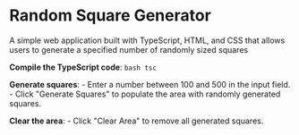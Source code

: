# Random Square Generator

A simple web application built with TypeScript, HTML, and CSS that allows users to generate a specified number of randomly sized squares

 **Compile the TypeScript code**:
    ```bash
    tsc
    ```

**Generate squares**:
    - Enter a number between 100 and 500 in the input field.
    - Click "Generate Squares" to populate the area with randomly generated squares.

**Clear the area**:
    - Click "Clear Area" to remove all generated squares.